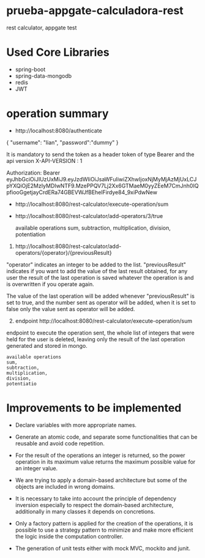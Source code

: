 # prueba-appgate-calculadora-rest

rest calculator, appgate test

# Used Core Libraries
* spring-boot
* spring-data-mongodb
* redis
* JWT

# operation summary

* http://localhost:8080/authenticate

{
"username": "lian",
"password":"dummy"
}

It is mandatory to send the token as a header token of type Bearer
and the api version
X-API-VERSION : 1

Authorization:
Bearer eyJhbGciOiJIUzUxMiJ9.eyJzdWIiOiJsaWFuIiwiZXhwIjoxNjMyMjAzMjUxLCJpYXQiOjE2MzIyMDIwNTF9.MzePPQV7Lj2Xx6GTMaeM0yyZEeM7CmJnh0IQpfiooGgetjayCrdERa74GBEVWJfBEhelFirdye84_9xiPdwNew

* http://localhost:8080/rest-calculator/execute-operation/sum


* http://localhost:8080/rest-calculator/add-operators/3/true

	available operations
	sum,
	subtraction,
	multiplication,
	division,
	potentiation



1. http://localhost:8080/rest-calculator/add-operators/{operator}/{previousResult}

"operator" indicates an integer to be added to the list.
"previousResult" indicates if you want to add the value of the last result obtained, for any user the result of the last operation is saved whatever the operation is and is overwritten if you operate again.

The value of the last operation will be added whenever "previousResult" is set to true, and the number sent as operator will be added, when it is set to false only the value sent as operator will be added. 


2. endpoint http://localhost:8080/rest-calculator/execute-operation/sum

endpoint to execute the operation sent, the whole list of integers that were held for the user is deleted, leaving only the result of the last operation generated and stored in mongo.

	available operations
	sum,
	subtraction,
	multiplication,
	division,
	potentiatio

# Improvements to be implemented

* Declare variables with more appropriate names. 

* Generate an atomic code, and separate some functionalities that can be reusable and avoid code repetition.

* For the result of the operations an integer is returned, so the power operation in its maximum value returns the maximum possible value for an integer value.

* We are trying to apply a domain-based architecture but some of the objects are included in wrong domains.

* It is necessary to take into account the principle of dependency inversion especially to respect the domain-based architecture, additionally in many classes it depends on concretions.

* Only a factory pattern is applied for the creation of the operations, it is possible to use a strategy pattern to minimize and make more efficient the logic inside the computation controller.

* The generation of unit tests either with mock MVC, mockito and junit. 

